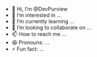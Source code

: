 - 👋 Hi, I’m @DevPurview
- 👀 I’m interested in ...
- 🌱 I’m currently learning ...
- 💞️ I’m looking to collaborate on ...
- 📫 How to reach me ...
- 😄 Pronouns: ...
- ⚡ Fun fact: ...

<!---
DevPurview/DevPurview is a ✨ special ✨ repository because its `README.md` (this file) appears on your GitHub profile.
You can click the Preview link to take a look at your changes.
--->
